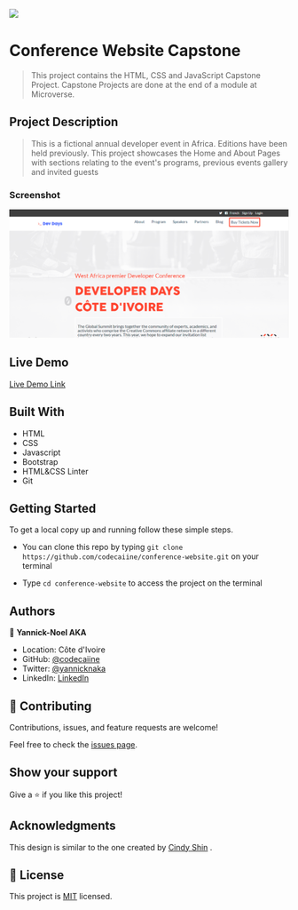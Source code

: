 ![](https://img.shields.io/badge/Microverse-blueviolet)

# Conference Website Capstone

> This project contains the HTML, CSS and JavaScript Capstone Project. Capstone Projects are done at the end of a module at Microverse.

## Project Description

> This is a fictional annual developer event in Africa. Editions have been held previously. This project showcases the Home and About Pages with sections relating to the event's programs, previous events gallery and invited guests


### Screenshot

![screenshot](./images/conf-desk.PNG)


## Live Demo

[Live Demo Link](https://codecaiine.github.io/conference-website/)

 
## Built With

- HTML
- CSS
- Javascript
- Bootstrap 
- HTML&CSS Linter
- Git

## Getting Started

To get a local copy up and running follow these simple steps.

- You can clone this repo by typing `git clone https://github.com/codecaiine/conference-website.git` on your terminal

- Type `cd conference-website` to access the project on the terminal



## Authors

👤 **Yannick-Noel AKA**

- Location: Côte d'Ivoire
- GitHub: [@codecaiine](https://github.com/codecaiine)
- Twitter: [@yannicknaka](https://twitter.com/yannicknaka)
- LinkedIn: [LinkedIn](https://www.linkedin.com/in/yannick-no%C3%ABl-aka/)


## 🤝 Contributing

Contributions, issues, and feature requests are welcome!

Feel free to check the [issues page](https://github.com/codecaiine/conference-website/issues).

## Show your support

Give a ⭐️ if you like this project!

## Acknowledgments

This design is similar to the one created by [Cindy Shin](https://www.behance.net/gallery/29845175/CC-Global-Summit-2015) .

## 📝 License

This project is [MIT](./MIT.md) licensed.

